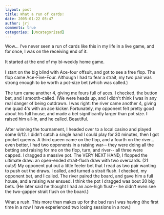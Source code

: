 ```yaml
---
layout: post
title: What a run of cards!
date: 2005-01-22 05:47
author: jrj
comments: true
categories: [Uncategorized]
---
```

Wow... I've never seen a run of cards like this in my life in a live game, and for once, I was on the receiving end of it.<br /><br />It started at the end of my bi-weekly home game.<br /><br />I start on the big blind with Ace-four offsuit, and got to see a free flop. The flop came Ace-Five-Four. Although I had to fear a strait, my two pair was strong enough to be worth a pot-size bet (which was called.)<br /><br />The turn came another 4, giving me fours full of aces. I checked, the button bet, and I smooth-called. (We were heads up, and I didn't think I was in any real danger of being outdrawn. I was right: the river came another 4, giving me quad 4's with an ace kicker. Fortunately, my opponent felt pretty good about his full house, and made a bet significantly larger than pot size. I raised him all-in, and he called. Beautiful.<br /><br />After winning the tournament, I headed over to a local casino and played some 6/12. I didn't catch a single hand I could play for 30 minutes, then I got pocket queens. A third queen came on the flop, and a fourth on the river... even better, I had two opponents in a raising war-- they were doing all the betting and raising for me on the flop, turn, and river-- all three were capped. I dragged a massive pot. The VERY NEXT HAND, I flopped the ultimate draw: an open-ended strait-flush draw with two overcards. (21 outs!) My opponent put out a little feeler bet that I read as two pair wanting to push out the draws. I called, and turned a strait flush. I checked, my opponent bet, and I called. The river paired the board, and gave him a full house, and a raising war ensued. I think the pot I dragged was bout 20 big bets. (He later said he thought I had an ace-high flush-- he didn't even see the two-gapper strait flush on the board.)<br /><br />What a rush. This more than makes up for the bad run I was having (the first time in a row I have experienced two losing sessions in a row.)
